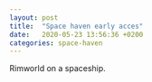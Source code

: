 ```yaml
---
layout: post
title:  "Space haven early acces"
date:   2020-05-23 13:56:36 +0200
categories: space-haven
---
```


Rimworld on a spaceship.
